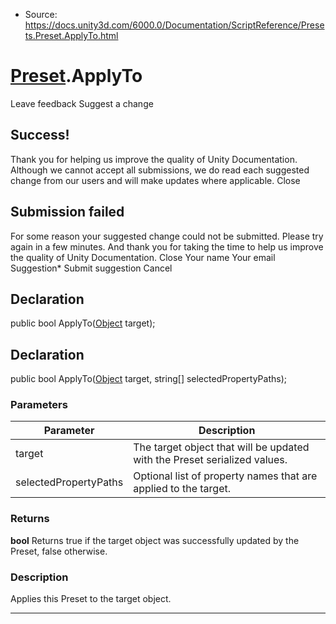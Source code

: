 * Source: https://docs.unity3d.com/6000.0/Documentation/ScriptReference/Presets.Preset.ApplyTo.html

#  [Preset](https://docs.unity3d.com/6000.0/Documentation/ScriptReference/Presets.Preset.html).ApplyTo
Leave feedback
Suggest a change
## Success!
Thank you for helping us improve the quality of Unity Documentation. Although we cannot accept all submissions, we do read each suggested change from our users and will make updates where applicable.
Close
## Submission failed
For some reason your suggested change could not be submitted. Please <a>try again</a> in a few minutes. And thank you for taking the time to help us improve the quality of Unity Documentation.
Close
Your name Your email Suggestion* Submit suggestion
Cancel
## Declaration
public bool ApplyTo([Object](https://docs.unity3d.com/6000.0/Documentation/ScriptReference/Object.html) target); 
## Declaration
public bool ApplyTo([Object](https://docs.unity3d.com/6000.0/Documentation/ScriptReference/Object.html) target, string[] selectedPropertyPaths); 
### Parameters
Parameter | Description  
---|---  
target | The target object that will be updated with the Preset serialized values.  
selectedPropertyPaths | Optional list of property names that are applied to the target.  
### Returns
**bool** Returns true if the target object was successfully updated by the Preset, false otherwise. 
### Description
Applies this Preset to the target object.
* * *
